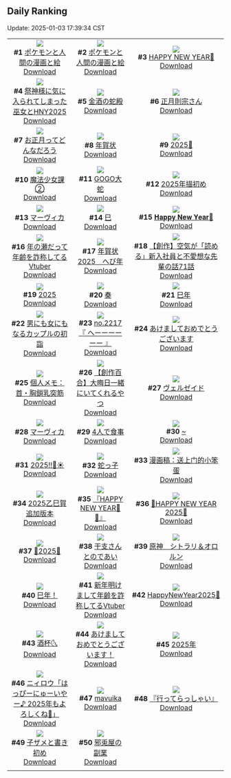 ## Daily Ranking
Update: 2025-01-03 17:39:34 CST

|      |      |      |
| :----: | :----: | :----: |
| ![](https://i.pixiv.re/c/240x480/img-master/img/2025/01/01/12/45/30/125780037_p0_master1200.jpg)<br>**#1** [ポケモンと人間の漫画と絵](https://www.pixiv.net/artworks/125780037)<br>[Download](https://i.pixiv.re/img-original/img/2025/01/01/12/45/30/125780037_p0.png) | ![](https://i.pixiv.re/c/240x480/img-master/img/2025/01/01/12/38/20/125779825_p0_master1200.jpg)<br>**#2** [ポケモンと人間の漫画と絵](https://www.pixiv.net/artworks/125779825)<br>[Download](https://i.pixiv.re/img-original/img/2025/01/01/12/38/20/125779825_p0.png) | ![](https://i.pixiv.re/c/240x480/img-master/img/2025/01/01/00/04/10/125754777_p0_master1200.jpg)<br>**#3** [HAPPY NEW YEAR🐍](https://www.pixiv.net/artworks/125754777)<br>[Download](https://i.pixiv.re/img-original/img/2025/01/01/00/04/10/125754777_p0.png) |
| ![](https://i.pixiv.re/c/240x480/img-master/img/2025/01/01/18/00/21/125789826_p0_master1200.jpg)<br>**#4** [祭神様に気に入られてしまった巫女とHNY2025](https://www.pixiv.net/artworks/125789826)<br>[Download](https://i.pixiv.re/img-original/img/2025/01/01/18/00/21/125789826_p0.jpg) | ![](https://i.pixiv.re/c/240x480/img-master/img/2025/01/01/11/59/40/125754422_p0_master1200.jpg)<br>**#5** [金酒の蛇殿](https://www.pixiv.net/artworks/125754422)<br>[Download](https://i.pixiv.re/img-original/img/2025/01/01/11/59/40/125754422_p0.jpg) | ![](https://i.pixiv.re/c/240x480/img-master/img/2025/01/02/00/00/24/125804324_p0_master1200.jpg)<br>**#6** [正月則宗さん](https://www.pixiv.net/artworks/125804324)<br>[Download](https://i.pixiv.re/img-original/img/2025/01/02/00/00/24/125804324_p0.jpg) |
| ![](https://i.pixiv.re/c/240x480/img-master/img/2025/01/01/07/30/02/125771019_p0_master1200.jpg)<br>**#7** [お正月ってどんなだろう](https://www.pixiv.net/artworks/125771019)<br>[Download](https://i.pixiv.re/img-original/img/2025/01/01/07/30/02/125771019_p0.jpg) | ![](https://i.pixiv.re/c/240x480/img-master/img/2025/01/01/09/12/58/125773399_p0_master1200.jpg)<br>**#8** [年賀状](https://www.pixiv.net/artworks/125773399)<br>[Download](https://i.pixiv.re/img-original/img/2025/01/01/09/12/58/125773399_p0.jpg) | ![](https://i.pixiv.re/c/240x480/img-master/img/2025/01/01/00/01/44/125753758_p0_master1200.jpg)<br>**#9** [2025🐍](https://www.pixiv.net/artworks/125753758)<br>[Download](https://i.pixiv.re/img-original/img/2025/01/01/00/01/44/125753758_p0.jpg) |
| ![](https://i.pixiv.re/c/240x480/img-master/img/2025/01/01/21/20/52/125797330_p0_master1200.jpg)<br>**#10** [魔法少女課②](https://www.pixiv.net/artworks/125797330)<br>[Download](https://i.pixiv.re/img-original/img/2025/01/01/21/20/52/125797330_p0.jpg) | ![](https://i.pixiv.re/c/240x480/img-master/img/2025/01/02/07/30/01/125812888_p0_master1200.jpg)<br>**#11** [GOGO大蛇](https://www.pixiv.net/artworks/125812888)<br>[Download](https://i.pixiv.re/img-original/img/2025/01/02/07/30/01/125812888_p0.jpg) | ![](https://i.pixiv.re/c/240x480/img-master/img/2025/01/01/18/46/14/125791477_p0_master1200.jpg)<br>**#12** [2025年描初め](https://www.pixiv.net/artworks/125791477)<br>[Download](https://i.pixiv.re/img-original/img/2025/01/01/18/46/14/125791477_p0.jpg) |
| ![](https://i.pixiv.re/c/240x480/img-master/img/2025/01/01/14/47/14/125783605_p0_master1200.jpg)<br>**#13** [マーヴィカ](https://www.pixiv.net/artworks/125783605)<br>[Download](https://i.pixiv.re/img-original/img/2025/01/01/14/47/14/125783605_p0.jpg) | ![](https://i.pixiv.re/c/240x480/img-master/img/2025/01/01/13/56/08/125782119_p0_master1200.jpg)<br>**#14** [巳](https://www.pixiv.net/artworks/125782119)<br>[Download](https://i.pixiv.re/img-original/img/2025/01/01/13/56/08/125782119_p0.jpg) | ![](https://i.pixiv.re/c/240x480/img-master/img/2025/01/02/00/47/51/125806364_p0_master1200.jpg)<br>**#15** [𝐇𝐚𝐩𝐩𝐲 𝐍𝐞𝐰 𝐘𝐞𝐚𝐫🐍](https://www.pixiv.net/artworks/125806364)<br>[Download](https://i.pixiv.re/img-original/img/2025/01/02/00/47/51/125806364_p0.jpg) |
| ![](https://i.pixiv.re/c/240x480/img-master/img/2025/01/01/21/10/27/125796907_p0_master1200.jpg)<br>**#16** [年の瀬だって年齢を詐称してるVtuber](https://www.pixiv.net/artworks/125796907)<br>[Download](https://i.pixiv.re/img-original/img/2025/01/01/21/10/27/125796907_p0.png) | ![](https://i.pixiv.re/c/240x480/img-master/img/2025/01/01/14/33/03/125783214_p0_master1200.jpg)<br>**#17** [年賀状2025　へび年](https://www.pixiv.net/artworks/125783214)<br>[Download](https://i.pixiv.re/img-original/img/2025/01/01/14/33/03/125783214_p0.jpg) | ![](https://i.pixiv.re/c/240x480/img-master/img/2025/01/02/18/07/23/125826343_p0_master1200.jpg)<br>**#18** [【創作】空気が「読める」新入社員と不愛想な先輩の話71話](https://www.pixiv.net/artworks/125826343)<br>[Download](https://i.pixiv.re/img-original/img/2025/01/02/18/07/23/125826343_p0.jpg) |
| ![](https://i.pixiv.re/c/240x480/img-master/img/2025/01/02/00/00/26/125804335_p0_master1200.jpg)<br>**#19** [2025](https://www.pixiv.net/artworks/125804335)<br>[Download](https://i.pixiv.re/img-original/img/2025/01/02/00/00/26/125804335_p0.png) | ![](https://i.pixiv.re/c/240x480/img-master/img/2025/01/01/10/28/33/125775476_p0_master1200.jpg)<br>**#20** [奏](https://www.pixiv.net/artworks/125775476)<br>[Download](https://i.pixiv.re/img-original/img/2025/01/01/10/28/33/125775476_p0.png) | ![](https://i.pixiv.re/c/240x480/img-master/img/2025/01/01/00/18/16/125757539_p0_master1200.jpg)<br>**#21** [巳年](https://www.pixiv.net/artworks/125757539)<br>[Download](https://i.pixiv.re/img-original/img/2025/01/01/00/18/16/125757539_p0.jpg) |
| ![](https://i.pixiv.re/c/240x480/img-master/img/2025/01/01/00/06/04/125755366_p0_master1200.jpg)<br>**#22** [男にも女にもなるカップルの初詣](https://www.pixiv.net/artworks/125755366)<br>[Download](https://i.pixiv.re/img-original/img/2025/01/01/00/06/04/125755366_p0.jpg) | ![](https://i.pixiv.re/c/240x480/img-master/img/2025/01/01/22/58/55/125801439_p0_master1200.jpg)<br>**#23** [no.2217 『 へーーーーーー 』](https://www.pixiv.net/artworks/125801439)<br>[Download](https://i.pixiv.re/img-original/img/2025/01/01/22/58/55/125801439_p0.jpg) | ![](https://i.pixiv.re/c/240x480/img-master/img/2025/01/01/00/04/00/125754710_p0_master1200.jpg)<br>**#24** [あけましておめでとうございます](https://www.pixiv.net/artworks/125754710)<br>[Download](https://i.pixiv.re/img-original/img/2025/01/01/00/04/00/125754710_p0.jpg) |
| ![](https://i.pixiv.re/c/240x480/img-master/img/2025/01/02/06/00/07/125811748_p0_master1200.jpg)<br>**#25** [個人メモ：首・胸鎖乳突筋](https://www.pixiv.net/artworks/125811748)<br>[Download](https://i.pixiv.re/img-original/img/2025/01/02/06/00/07/125811748_p0.jpg) | ![](https://i.pixiv.re/c/240x480/img-master/img/2025/01/01/19/01/37/125792095_p0_master1200.jpg)<br>**#26** [【創作百合】大晦日一緒にいてくれるやつ](https://www.pixiv.net/artworks/125792095)<br>[Download](https://i.pixiv.re/img-original/img/2025/01/01/19/01/37/125792095_p0.jpg) | ![](https://i.pixiv.re/c/240x480/img-master/img/2025/01/02/12/32/47/125818462_p0_master1200.jpg)<br>**#27** [ヴェルゼイド](https://www.pixiv.net/artworks/125818462)<br>[Download](https://i.pixiv.re/img-original/img/2025/01/02/12/32/47/125818462_p0.png) |
| ![](https://i.pixiv.re/c/240x480/img-master/img/2025/01/01/13/02/48/125780613_p0_master1200.jpg)<br>**#28** [マーヴィカ](https://www.pixiv.net/artworks/125780613)<br>[Download](https://i.pixiv.re/img-original/img/2025/01/01/13/02/48/125780613_p0.png) | ![](https://i.pixiv.re/c/240x480/img-master/img/2025/01/01/20/00/06/125794113_p0_master1200.jpg)<br>**#29** [4人で食事](https://www.pixiv.net/artworks/125794113)<br>[Download](https://i.pixiv.re/img-original/img/2025/01/01/20/00/06/125794113_p0.jpg) | ![](https://i.pixiv.re/c/240x480/img-master/img/2025/01/01/00/00/19/125752981_p0_master1200.jpg)<br>**#30** [~](https://www.pixiv.net/artworks/125752981)<br>[Download](https://i.pixiv.re/img-original/img/2025/01/01/00/00/19/125752981_p0.jpg) |
| ![](https://i.pixiv.re/c/240x480/img-master/img/2025/01/01/00/11/50/125756552_p0_master1200.jpg)<br>**#31** [2025‼️🍊☀️](https://www.pixiv.net/artworks/125756552)<br>[Download](https://i.pixiv.re/img-original/img/2025/01/01/00/11/50/125756552_p0.jpg) | ![](https://i.pixiv.re/c/240x480/img-master/img/2025/01/02/00/22/43/125805537_p0_master1200.jpg)<br>**#32** [蛇っ子](https://www.pixiv.net/artworks/125805537)<br>[Download](https://i.pixiv.re/img-original/img/2025/01/02/00/22/43/125805537_p0.jpg) | ![](https://i.pixiv.re/c/240x480/img-master/img/2025/01/01/20/39/59/125795627_p0_master1200.jpg)<br>**#33** [漫画稿：送上门的小笨蛋](https://www.pixiv.net/artworks/125795627)<br>[Download](https://i.pixiv.re/img-original/img/2025/01/01/20/39/59/125795627_p0.png) |
| ![](https://i.pixiv.re/c/240x480/img-master/img/2025/01/01/01/25/04/125762701_p0_master1200.jpg)<br>**#34** [2025乙巳賀 追加版本](https://www.pixiv.net/artworks/125762701)<br>[Download](https://i.pixiv.re/img-original/img/2025/01/01/01/25/04/125762701_p0.jpg) | ![](https://i.pixiv.re/c/240x480/img-master/img/2025/01/01/21/55/13/125798689_p0_master1200.jpg)<br>**#35** [『HAPPY NEW YEAR🎍🎂』](https://www.pixiv.net/artworks/125798689)<br>[Download](https://i.pixiv.re/img-original/img/2025/01/01/21/55/13/125798689_p0.png) | ![](https://i.pixiv.re/c/240x480/img-master/img/2025/01/02/12/03/29/125817821_p0_master1200.jpg)<br>**#36** [🎍HAPPY NEW YEAR 2025🎍](https://www.pixiv.net/artworks/125817821)<br>[Download](https://i.pixiv.re/img-original/img/2025/01/02/12/03/29/125817821_p0.jpg) |
| ![](https://i.pixiv.re/c/240x480/img-master/img/2025/01/01/00/41/33/125759892_p0_master1200.jpg)<br>**#37** [🫧2025🫧](https://www.pixiv.net/artworks/125759892)<br>[Download](https://i.pixiv.re/img-original/img/2025/01/01/00/41/33/125759892_p0.png) | ![](https://i.pixiv.re/c/240x480/img-master/img/2025/01/02/00/38/58/125806108_p0_master1200.jpg)<br>**#38** [干支さんとのであい](https://www.pixiv.net/artworks/125806108)<br>[Download](https://i.pixiv.re/img-original/img/2025/01/02/00/38/58/125806108_p0.jpg) | ![](https://i.pixiv.re/c/240x480/img-master/img/2025/01/01/12/32/24/125779646_p0_master1200.jpg)<br>**#39** [原神　シトラリ＆オロルン](https://www.pixiv.net/artworks/125779646)<br>[Download](https://i.pixiv.re/img-original/img/2025/01/01/12/32/24/125779646_p0.jpg) |
| ![](https://i.pixiv.re/c/240x480/img-master/img/2025/01/01/01/16/48/125762262_p0_master1200.jpg)<br>**#40** [巳年！](https://www.pixiv.net/artworks/125762262)<br>[Download](https://i.pixiv.re/img-original/img/2025/01/01/01/16/48/125762262_p0.jpg) | ![](https://i.pixiv.re/c/240x480/img-master/img/2025/01/02/21/35/37/125832903_p0_master1200.jpg)<br>**#41** [新年明けまして年齢を詐称してるVtuber](https://www.pixiv.net/artworks/125832903)<br>[Download](https://i.pixiv.re/img-original/img/2025/01/02/21/35/37/125832903_p0.png) | ![](https://i.pixiv.re/c/240x480/img-master/img/2025/01/02/12/30/01/125818377_p0_master1200.jpg)<br>**#42** [HappyΝewYear2025🐍](https://www.pixiv.net/artworks/125818377)<br>[Download](https://i.pixiv.re/img-original/img/2025/01/02/12/30/01/125818377_p0.png) |
| ![](https://i.pixiv.re/c/240x480/img-master/img/2025/01/02/03/37/02/125809885_p0_master1200.jpg)<br>**#43** [酒杯🌜](https://www.pixiv.net/artworks/125809885)<br>[Download](https://i.pixiv.re/img-original/img/2025/01/02/03/37/02/125809885_p0.jpg) | ![](https://i.pixiv.re/c/240x480/img-master/img/2025/01/01/03/59/16/125767474_p0_master1200.jpg)<br>**#44** [あけましておめでとうございます！](https://www.pixiv.net/artworks/125767474)<br>[Download](https://i.pixiv.re/img-original/img/2025/01/01/03/59/16/125767474_p0.png) | ![](https://i.pixiv.re/c/240x480/img-master/img/2025/01/01/18/33/37/125791034_p0_master1200.jpg)<br>**#45** [2025年](https://www.pixiv.net/artworks/125791034)<br>[Download](https://i.pixiv.re/img-original/img/2025/01/01/18/33/37/125791034_p0.png) |
| ![](https://i.pixiv.re/c/240x480/img-master/img/2025/01/01/00/03/37/125754576_p0_master1200.jpg)<br>**#46** [ニィロウ「はっぴーにゅーいやー♪ 2025年もよろしくね🩵」](https://www.pixiv.net/artworks/125754576)<br>[Download](https://i.pixiv.re/img-original/img/2025/01/01/00/03/37/125754576_p0.jpg) | ![](https://i.pixiv.re/c/240x480/img-master/img/2025/01/01/14/36/03/125783295_p0_master1200.jpg)<br>**#47** [mavuika](https://www.pixiv.net/artworks/125783295)<br>[Download](https://i.pixiv.re/img-original/img/2025/01/01/14/36/03/125783295_p0.png) | ![](https://i.pixiv.re/c/240x480/img-master/img/2025/01/01/21/47/36/125798372_p0_master1200.jpg)<br>**#48** [『行ってらっしゃい』](https://www.pixiv.net/artworks/125798372)<br>[Download](https://i.pixiv.re/img-original/img/2025/01/01/21/47/36/125798372_p0.png) |
| ![](https://i.pixiv.re/c/240x480/img-master/img/2025/01/02/00/39/41/125806130_p0_master1200.jpg)<br>**#49** [子ザメと書き初め](https://www.pixiv.net/artworks/125806130)<br>[Download](https://i.pixiv.re/img-original/img/2025/01/02/00/39/41/125806130_p0.jpg) | ![](https://i.pixiv.re/c/240x480/img-master/img/2025/01/01/19/00/34/125792027_p0_master1200.jpg)<br>**#50** [邪兎屋の副業](https://www.pixiv.net/artworks/125792027)<br>[Download](https://i.pixiv.re/img-original/img/2025/01/01/19/00/34/125792027_p0.png) |
|      |
